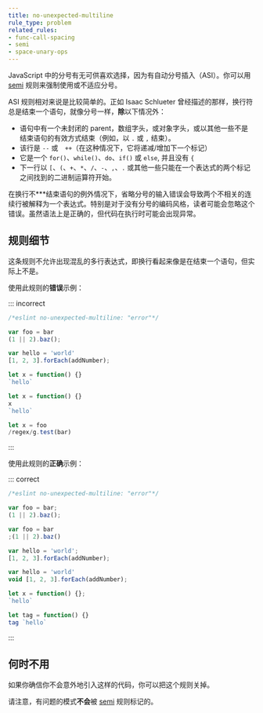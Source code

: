 ```yaml
---
title: no-unexpected-multiline
rule_type: problem
related_rules:
- func-call-spacing
- semi
- space-unary-ops
---
```


JavaScript 中的分号有无可供喜欢选择，因为有自动分号插入（ASI）。你可以用 [semi](./semi) 规则来强制使用或不适应分号。

ASI 规则相对来说是比较简单的。正如 Isaac Schlueter 曾经描述的那样，换行符总是结束一个语句，就像分号一样，**除**以下情况外：

* 语句中有一个未封闭的 parent，数组字头，或对象字头，或以其他一些不是结束语句的有效方式结束（例如，以 `.` 或 `,` 结束）。
* 该行是 `--` 或　`++`（在这种情况下，它将递减/增加下一个标记）
* 它是一个 `for()`、`while()`、`do`、`if()` 或 `else`, 并且没有 `{`
* 下一行以 `[`、`(`、`+`、`*`、`/`、`-`、`,`、`.` 或其他一些只能在一个表达式的两个标记之间找到的二进制运算符开始。

在换行不***结束语句的例外情况下，省略分号的输入错误会导致两个不相关的连续行被解释为一个表达式。特别是对于没有分号的编码风格，读者可能会忽略这个错误。虽然语法上是正确的，但代码在执行时可能会出现异常。

## 规则细节

这条规则不允许出现混乱的多行表达式，即换行看起来像是在结束一个语句，但实际上不是。

使用此规则的**错误**示例：

::: incorrect

```js
/*eslint no-unexpected-multiline: "error"*/

var foo = bar
(1 || 2).baz();

var hello = 'world'
[1, 2, 3].forEach(addNumber);

let x = function() {}
`hello`

let x = function() {}
x
`hello`

let x = foo
/regex/g.test(bar)
```

:::

使用此规则的**正确**示例：

::: correct

```js
/*eslint no-unexpected-multiline: "error"*/

var foo = bar;
(1 || 2).baz();

var foo = bar
;(1 || 2).baz()

var hello = 'world';
[1, 2, 3].forEach(addNumber);

var hello = 'world'
void [1, 2, 3].forEach(addNumber);

let x = function() {};
`hello`

let tag = function() {}
tag `hello`
```

:::

## 何时不用

如果你确信你不会意外地引入这样的代码，你可以把这个规则关掉。

请注意，有问题的模式**不会**被 [semi](semi) 规则标记的。
